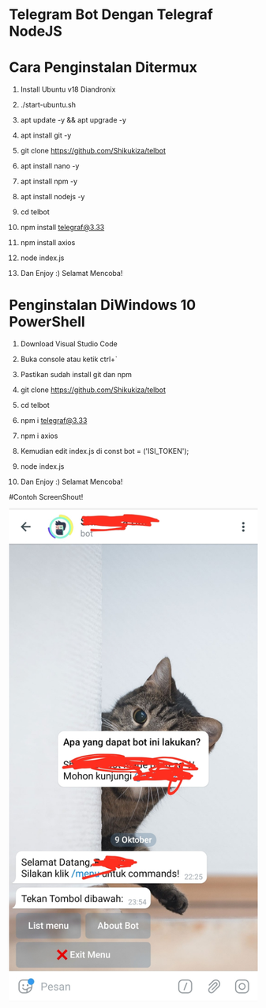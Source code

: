# Telegram Bot Dengan Telegraf NodeJS

# Cara Penginstalan Ditermux

1. Install Ubuntu v18 Diandronix

2. ./start-ubuntu.sh

3. apt update -y && apt upgrade -y

4. apt install git -y

5. git clone https://github.com/Shikukiza/telbot

6. apt install nano -y

7. apt install npm -y

8. apt install nodejs -y

9. cd telbot

10. npm install telegraf@3.33

11. npm install axios

12. node index.js

13. Dan Enjoy :) Selamat Mencoba!

# Penginstalan DiWindows 10 PowerShell

1. Download Visual Studio Code

2. Buka console atau ketik ctrl+`

3. Pastikan sudah install git dan npm

4. git clone https://github.com/Shikukiza/telbot

5. cd telbot

6. npm i telegraf@3.33

7. npm i axios

10. Kemudian edit index.js di const bot = ('ISI_TOKEN');

11. node index.js

12. Dan Enjoy :) Selamat Mencoba!

#Contoh ScreenShout!

![screenshot](Screenshot_20201009-235539_Telegram.jpg)

